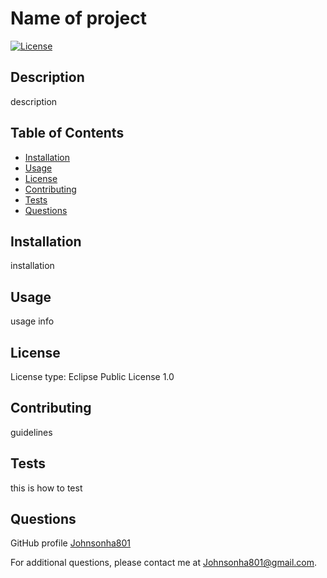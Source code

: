 # Name of project
  
  [![License](https://img.shields.io/badge/License-EPL%201.0-red.svg)](https://opensource.org/licenses/EPL-1.0)

  ## Description

  description

  ## Table of Contents

  * [Installation](#installation)
  * [Usage](#usage)
  * [License](#license)
  * [Contributing](#contribution)
  * [Tests](#tests)
  * [Questions](#questions)

  ## Installation

  installation

  ## Usage

  usage info

  ## License

  License type: Eclipse Public License 1.0

  ## Contributing

  guidelines

  ## Tests

  this is how to test

  ## Questions

  GitHub profile [Johnsonha801](https://github.com/Johnsonha801)

  For additional questions, please contact me at Johnsonha801@gmail.com.

